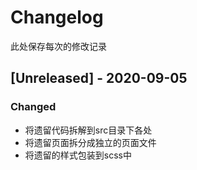 # Changelog
此处保存每次的修改记录

## [Unreleased] - 2020-09-05

### Changed
- 将遗留代码拆解到src目录下各处
- 将遗留页面拆分成独立的页面文件
- 将遗留的样式包装到scss中
